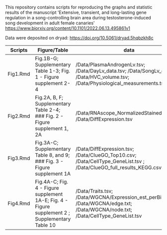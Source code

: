 This repository contains scripts for reproducing the graphs and statistic results of the manuscript 'Extensive, transient, and long-lasting gene regulation in a song-controlling brain area during testosterone-induced song development in adult female canaries'  https://www.biorxiv.org/content/10.1101/2022.06.13.495861v1

Data were deposited on dryad: https://doi.org/10.5061/dryad.5hqbzkh8c

| Scripts   |            Figure/Table            |   data  |
| --------- | ---------------------------------  | ------- |
| Fig1.Rmd  | Fig.1B-G; Supplementary Table 1-3; Fig. 1 - Figure supplement 2-4 |  /Data/PlasmaAndrogenLv.tsv; /Data/DayLv_data.tsv; /Data/SongLv_data.tsv; /Data/HVC_volume.tsv; /Data/Physiological_measurements.tsv |
| Fig2.Rmd  | Fig.2A, B, F; Supplementary Table 2-4; ### Fig. 2 - Figure supplement 1, 2A  | /Data/RNAscope_NormalizedStainedArea.tsv; /Data/DiffExpression.tsv       |  
| Fig3.Rmd   | Fig.3A-C; Supplementary Table 8, and 9; ### Fig. 3 - Figure supplement 1A       | /Data/DiffExpression.tsv; /Data/ClueGO_Top10.csv; /Data/CellType_GeneList.tsv ; /Data/ClueGO_full_results_KEGG.csv   |  
| Fig4.Rmd   | Fig.4A-C; Fig. 4 - Figure supplement 1A-E; Fig. 4 - Figure supplement 2 ; Supplementary Table 10     | /Data/Traits.tsv; /Data/WGCNA/Expression_est_perBird.tsv; /Data/WGCNA/edge.txt; /Data/WGCNA/node.txt; /Data/CellType_GeneList.tsv    |
